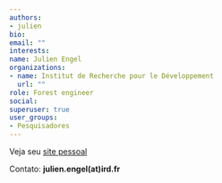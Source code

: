 ```yaml
---
authors:
- julien
bio: 
email: ""
interests:
name: Julien Engel
organizations:
- name: Institut de Recherche pour le Développement
  url: ""
role: Forest engineer
social:
superuser: true
user_groups:
- Pesquisadores
---
```


Veja seu [site pessoal](https://julienengel.wixsite.com/julienengel)


Contato: **julien.engel(at)ird.fr**


